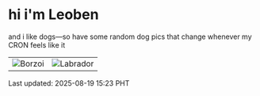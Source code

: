 # hi i'm Leoben

and i like dogs—so have some random dog pics that change whenever my CRON feels like it

|  |  |
|--------|----------|
| ![Borzoi](https://random-dog-vercel.vercel.app/api/random-borzoi?v=1755588184) | ![Labrador](https://random-dog-vercel.vercel.app/api/random-labrador?v=1755588184) |

Last updated: 2025-08-19 15:23 PHT
